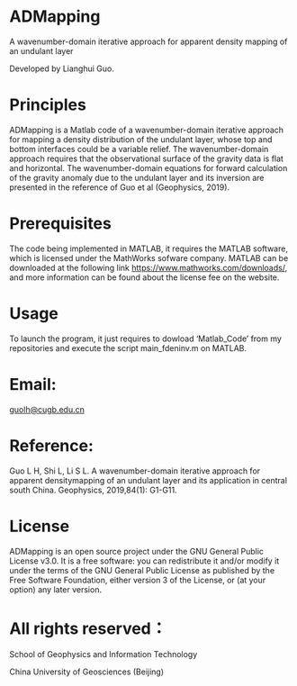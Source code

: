# ADMapping

A wavenumber-domain iterative approach for apparent density mapping of an undulant layer

Developed by Lianghui Guo.

# Principles
ADMapping is a Matlab code of a wavenumber-domain iterative approach for mapping a density distribution of the undulant layer, whose top and bottom interfaces could be a variable relief. The wavenumber-domain approach requires that the observational surface of the gravity data is flat and horizontal. The wavenumber-domain equations for forward calculation of the gravity anomaly due to the undulant layer and its inversion are presented in the reference of Guo et al (Geophysics, 2019). 

# Prerequisites

The code being implemented in MATLAB, it requires the MATLAB software, which is licensed under the MathWorks sofware company. MATLAB can be downloaded at the following link https://www.mathworks.com/downloads/, and more information can be found about the license fee on the website.

# Usage

To launch the program, it just requires to dowload ‘Matlab_Code’ from my repositories and execute the script main_fdeninv.m on MATLAB. 

# Email:

guolh@cugb.edu.cn

# Reference: 

Guo L H, Shi L, Li S L. A wavenumber-domain iterative approach for apparent densitymapping of an undulant layer and its application in central south China. Geophysics, 2019,84(1): G1-G11.

# License

ADMapping is an open source project under the GNU General Public License v3.0. It is a free software: you can redistribute it and/or modify it under the terms of the GNU General Public License as published by the Free Software Foundation, either version 3 of the License, or (at your option) any later version.

# All rights reserved：

School of Geophysics and Information Technology

China University of Geosciences (Beijing)
